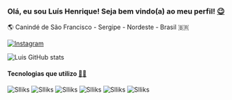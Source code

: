 ### Olá, eu sou Luís Henrique! Seja bem vindo(a) ao meu perfil! [😉](https://emojipedia.org/winking-face/)
🌎 Canindé de São Francisco - Sergipe - Nordeste - Brasil 🇧🇷 

[![Instagram](https://img.shields.io/badge/Instagram-E4405F?style=for-the-badge&logo=instagram&logoColor=white)](https://www.instagram.com/luishenriquedev/)

![Luis GitHub stats](https://github-readme-stats.vercel.app/api?username=LuisHenrique97&show_icons=true&theme=merko)
#### Tecnologias que utilizo [👨‍💻](https://emojipedia.org/man-technologist/)
![Slliks](https://img.shields.io/badge/HTML5-E34F26?style=for-the-badge&logo=html5&logoColor=white) ![Slliks](https://img.shields.io/badge/CSS3-1572B6?style=for-the-badge&logo=css3&logoColor=white) ![Slliks](https://img.shields.io/badge/JavaScript-F7DF1E?style=for-the-badge&logo=javascript&logoColor=black) ![Slliks](https://img.shields.io/badge/Node.js-43853D?style=for-the-badge&logo=node.js&logoColor=white) ![Slliks](https://img.shields.io/badge/React-20232A?style=for-the-badge&logo=react&logoColor=61DAFB) ![Slliks](https://img.shields.io/badge/React_Native-20232A?style=for-the-badge&logo=react&logoColor=61DAFB) 



